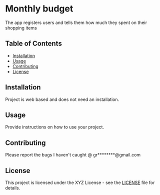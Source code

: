 # Monthly budget

The app registers users and tells them how much they spent on their shopping items

## Table of Contents

- [Installation](#installation)
- [Usage](#usage)
- [Contributing](#contributing)
- [License](#license)

## Installation

Project is web based and does not need an installation.

## Usage

Provide instructions on how to use your project.

## Contributing

Please report the bugs I haven't caught @ gr********@gmail.com

## License

This project is licensed under the XYZ License - see the [LICENSE](LICENSE) file for details.
